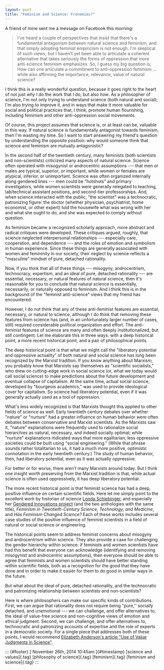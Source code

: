 ```yaml
---
layout: post
title: "Feminism and Science: Frenemies?"
---
```



A friend of mine sent me a message on Facebook this morning:

> I've heard a couple of perspectives that insist that there's a fundamental antagonism between natural science and feminism, and that simply adopting feminist empiricism is not enough. I'm skeptical of such views, but I haven't yet been able to articulate a coherent alternative that takes seriously the forms of oppression that more anti-science feminism emphasizes. So, I guess my big question is, How can one articulate a commitment to anti-oppression feminism ... while also affirming the importance, relevance, value of natural science?

I think this is a really wonderful question, because it goes right to the heart of not just *why* I do the work that I do, but also *how*. As a philosopher of science, I'm not only trying to understand science (both natural and social); I'm also trying to improve it, and in ways that make it more valuable for social and political practices that, I think, promote human flourishing, including feminism and other anti-oppression social movements.

Of course, this project assumes that science is, or at least can be, valuable in this way. If natural science is fundamentally antagonist towards feminism, then I'm wasting my time. So I want to start answering my friend's question by understanding the opposite position: why would someone think that science and feminism are mutually antagonistic?

In the second half of the twentieth century, many feminists (both scientists and non-scientists) criticized many aspects of natural science. Science often operated with misogynist or androcentric assumptions --- that men or males are typical, superior, or important, while women or females are atypical, inferior, or unimportant. Science was often organized internally along gendered lines --- men could be "hotshots" and primary investigators, while women scientists were generally relegated to teaching, lab/technical assistant positions, and second-tier professorships. And, when science interacted with the public, "the scientist" was a technocratic, patronizing figure: the doctor (whether physician, psychiatrist, home economist, or other expert) told the housewife what was wrong with her and what she ought to do, and she was expected to comply without question.

As feminism became a recognized scholarly approach, more abstract and radical critiques were developed. These critiques argued, roughly, that science neglected interpersonal relationships --- especially care, cooperation, and dependence --- and the roles of emotion and symbolism in human experience. Since these things are generally associated with women and femininity in our society, their neglect by science reflects a "masculine" mindset of pure, detached rationality.

Now, if you think that all of these things --- misogyny, androcentrism, technocracy, expertism, and an ideal of pure, detached rationality --- are essential, necessary, or natural features of natural science, then it's reasonable for you to conclude that natural science is essentially, necessarily, or naturally opposed to feminism. And I think this is in the background of the "feminist anti-science" views that my friend has encountered.

However, I do not think that any of these anti-feminist features are essential, necessary, or natural to science, although I do think that removing these features from science has (and, in an unfortunately larger number of cases, still) required considerable political organization and effort. The anti-feminist features of science are many and often deeply institutionalized, but still contingent. Let me elaborate this in three ways: with a deep historical point, a more recent historical point, and a pair of philosophical points.

The deep historical point is that what we might call the "liberatory potential and oppressive actuality" of both natural and social science has long been recognized by the Marxist tradition. If you know anything about Marxism, you probably know that Marxists say themselves as "scientific socialists," who drew on cutting-edge work in social science (or, what we today would call social science) to make predictions about the future development and eventual collapse of capitalism. At the same time, actual social science, developed by "bourgeois academics," was used to provide ideological cover for capitalism. So science had liberatory potential, even if it was generally actually used as a tool of oppression.

What's less widely recognized is that Marxists thought this applied to other fields of science as well. Early twentieth century debates over whether "nature" or "nurture" had a greater influence on human behavior were often debates between conservative and Marxist scientists. As the Marxists saw it, "nature" explanations were frequently used to rationalize social hierarchies as natural, necessary, and indeed socially optimal; while "nurture" explanations indicated ways that more egalitarian, less oppressive societies could be built using "social engineering." (While that phrase sounds rather totalitarian to us, it had a much more positive, optimistic connotation in the early twentieth century.) The study of human behavior, then, had liberatory potential, even as it was actually oppressive.

For better or for worse, there aren't many Marxists around today. But I think one insight worth preserving from the Marxist tradition is that, while actual science is often used oppressively, it has deep liberatory potential.

The more recent historical point is that feminist science has had a deep, positive influence on certain scientific fields. Here let me simply point to the excellent work by historian of science [Londa Schiebinger](http://web.stanford.edu/dept/HPS/schieb-work.html#books), and especially her [Gendered Innovations project](http://genderedinnovations.stanford.edu/fix-the-knowledge.html) (and the two anthologies with the same title), *Feminism in Twentieth-Century Science, Technology, and Medicine*, and *Has Feminism Changed Science?* Each of these works includes several case studies of the positive influence of feminist scientists in a field of natural or social science or engineering.

The historical points seem to address feminist concerns about misogyny and androcentrism within science. They also provide a case for challenging the gender hierarchy within science: if feminists and women scientists have had this benefit that everyone can acknowledge (identifying and removing misogynist and androcentric assumptions), then everyone should be able to agree that feminists and women scientists should have better standing within scientific fields, both as a recognition for the good that they have done and in order to make it easier for them to do good in similar ways in the future.

But what about the ideal of pure, detached rationality, and the technocratic and patronizing relationship between scientists and non-scientists?

Here is where philosophers can make our specific kinds of contributions. First, we can argue that rationality does not require being "pure,'' socially detached, and unemotional --- we can challenge, and offer alternatives to, the ideal of value-free science and non-cognitive views of emotion and ethical judgment. Second, we can challenge, and offer alternatives to, technocratic and patronizing accounts of expertise and the role of experts in a democratic society. For a single piece that addresses both of these points, I would recommend [Elizabeth Anderson's article "Use of Value Judgments in Science"](http://onlinelibrary.wiley.com/doi/10.1111/j.1527-2001.2004.tb01266.x/abstract).

::: {#footer}
[ November 26th, 2014 10:45am ]{#timestamp} [science and values]{.tag} [philosophy of science]{.tag} [feminism]{.tag} [feminism and science]{.tag}
:::
